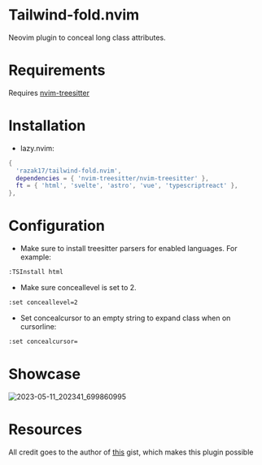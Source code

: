 # Tailwind-fold.nvim

Neovim plugin to conceal long class attributes.

# Requirements

Requires [nvim-treesitter](https://github.com/nvim-treesitter/nvim-treesitter)

# Installation

- lazy.nvim:

```lua
{
  'razak17/tailwind-fold.nvim',
  dependencies = { 'nvim-treesitter/nvim-treesitter' },
  ft = { 'html', 'svelte', 'astro', 'vue', 'typescriptreact' },
},
```

# Configuration

- Make sure to install treesitter parsers for enabled languages. For example:

```bash
:TSInstall html
```

- Make sure conceallevel is set to 2.

```bash
:set conceallevel=2
```

- Set concealcursor to an empty string to expand class when on cursorline:

```bash
:set concealcursor=
```

# Showcase

![2023-05-11_202341_699860995](https://github.com/razak17/tailwind-fold.nvim/assets/52210954/7c876300-2625-48ff-9b98-8765f7dfd5e9)

# Resources

All credit goes to the author of [this](https://gist.github.com/mactep/430449fd4f6365474bfa15df5c02d27b) gist, which makes this plugin possible
